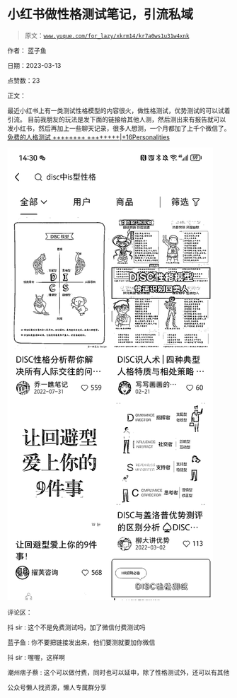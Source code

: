 # 小红书做性格测试笔记，引流私域

> 原文：[`www.yuque.com/for_lazy/xkrm14/kr7a0ws1u31w4xnk`](https://www.yuque.com/for_lazy/xkrm14/kr7a0ws1u31w4xnk)



作者： 蓝子鱼



日期：2023-03-13



点赞数：23



正文：



最近小红书上有一类测试性格模型的内容很火，做性格测试，优势测试的可以试着引流。 目前我朋友的玩法是发下面的链接给其他人测，然后测出来有报告就可以发小红书，然后再加上一些聊天记录，很多人想测，一个月都加了上千个微信了。 [免费的人格测试 ++++++++ ++++++++|+16Personalities](https://www.16personalities.com/ch/%E4%BA%BA%E6%A0%BC%E6%B5%8B%E8%AF%95)



![](img/c6241713743c365ee319f9f18bf8cc19.png)



评论区：



抖 sir : 这个不是免费测试吗，加了微信付费测试吗



蓝子鱼 : 你不要把链接发出来，他们要测就要加你微信



抖 sir : 喔喔，这样啊



潮州痞子蔡 : 这个可以做付费，同时也可以延申，除了性格测试外，还可以有其他



公众号懒人找资源，懒人专属群分享

